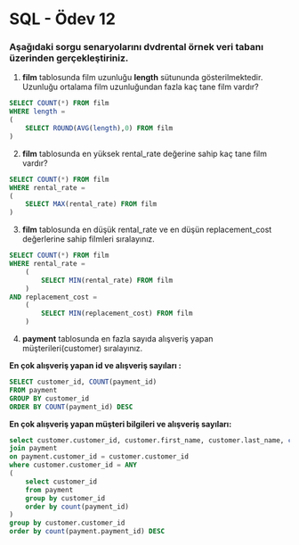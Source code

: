 # SQL - Ödev 12

### Aşağıdaki sorgu senaryolarını <b>dvdrental</b> örnek veri tabanı üzerinden gerçekleştiriniz.

1. <b>film</b> tablosunda film uzunluğu <b>length</b> sütununda gösterilmektedir. Uzunluğu ortalama film uzunluğundan fazla kaç tane film vardır?
```sql
SELECT COUNT(*) FROM film
WHERE length = 
(
	SELECT ROUND(AVG(length),0) FROM film
)
 ```

2. <b>film</b> tablosunda en yüksek rental_rate değerine sahip kaç tane film vardır?
```sql
SELECT COUNT(*) FROM film
WHERE rental_rate = 
(
	SELECT MAX(rental_rate) FROM film
)
 ```

3. <b>film</b> tablosunda en düşük rental_rate ve en düşün replacement_cost değerlerine sahip filmleri sıralayınız.
```sql
SELECT COUNT(*) FROM film
WHERE rental_rate = 
	(
		SELECT MIN(rental_rate) FROM film
	)
AND replacement_cost = 
	(
		SELECT MIN(replacement_cost) FROM film
	)
 ```

4. <b>payment</b> tablosunda en fazla sayıda alışveriş yapan müşterileri(customer) sıralayınız.
    
<b>En çok alışveriş yapan id ve alışveriş sayıları :</b>
```sql
SELECT customer_id, COUNT(payment_id)
FROM payment
GROUP BY customer_id
ORDER BY COUNT(payment_id) DESC
 ```

<b>En çok alışveriş yapan müşteri bilgileri ve alışveriş sayıları:</b>
```sql
select customer.customer_id, customer.first_name, customer.last_name, count(payment.payment_id) payment_count from customer
join payment
on payment.customer_id = customer.customer_id
where customer.customer_id = ANY
(
	select customer_id
	from payment
	group by customer_id
	order by count(payment_id)
)
group by customer.customer_id
order by count(payment.payment_id) DESC
 ```